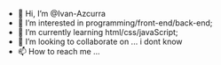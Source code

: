 - 👋 Hi, I’m @Ivan-Azcurra
- 👀 I’m interested in programming/front-end/back-end;
- 🌱 I’m currently learning html/css/javaScript;
- 💞️ I’m looking to collaborate on ... i dont know
- 📫 How to reach me ...



<!---
Ivan-Azcurra/Ivan-Azcurra is a ✨ special ✨ repository because its `README.md` (this file) appears on your GitHub profile.
You can click the Preview link to take a look at your changes.
--->
